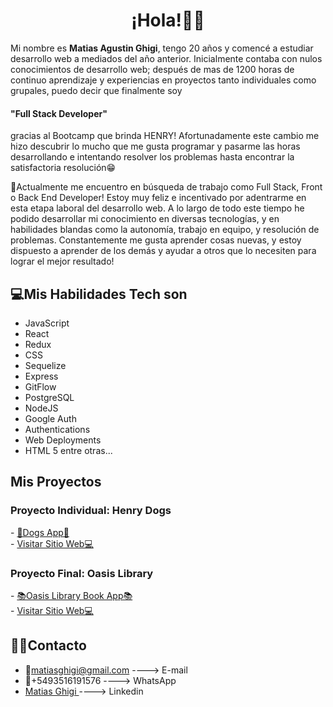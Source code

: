 <h1 align="center">
 ¡Hola!👋👋
</h1>
<p>
Mi nombre es <strong>Matias Agustin Ghigi</strong>, tengo 20 años y comencé a estudiar desarrollo web a mediados del año anterior. Inicialmente contaba con nulos conocimientos de desarrollo web; después de mas de 1200 horas de continuo aprendizaje y experiencias en proyectos tanto individuales como grupales, puedo decir que finalmente soy </p> <h4><strong>"Full Stack Developer"</strong></h4> <p>gracias al Bootcamp que brinda HENRY! Afortunadamente este cambio me hizo descubrir lo mucho que me gusta programar y pasarme las horas desarrollando e intentando resolver los problemas hasta encontrar la satisfactoria resolución😁</p>

<p>💼Actualmente me encuentro en búsqueda de trabajo como Full Stack, Front o Back End Developer! Estoy muy feliz e incentivado por adentrarme en esta etapa laboral del desarrollo web. A lo largo de todo este tiempo he podido desarrollar mi conocimiento en diversas tecnologías, y en habilidades blandas como la autonomía, trabajo en equipo, y resolución de problemas. Constantemente me gusta aprender cosas nuevas, y estoy dispuesto a aprender de los demás y ayudar a otros que lo necesiten para lograr el mejor resultado!</p>

## 💻Mis Habilidades Tech son

- JavaScript
- React
- Redux
- CSS
- Sequelize
- Express
- GitFlow
- PostgreSQL 
- NodeJS
- Google Auth
- Authentications
- Web Deployments
- HTML 5
entre otras...

## Mis Proyectos
<h3>Proyecto Individual: Henry Dogs</h3>
- <a href= "https://github.com/matighigi/PI-Dogs"> 🐶Dogs App🐶 </a>
<br/>
- <a href= "https://dogs-pi-zeta.vercel.app/"> Visitar Sitio Web💻 </a>

<h3>Proyecto Final: Oasis Library</h3>
- <a href= "https://github.com/Dota43ver/OasisLibrary"> 📚Oasis Library Book App📚 </a>
<br/>
- <a href= "https://oasis-library.vercel.app/"> Visitar Sitio Web💻 </a>

## 🙎‍♂️Contacto

- 📧matiasghigi@gmail.com ----> E-mail
- 📲+5493516191576 ----> WhatsApp
- <a href="https://www.linkedin.com/in/matias-ghigi/"> Matias Ghigi </a> ----> Linkedin

